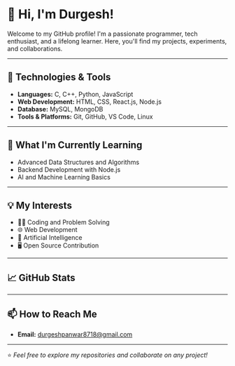 # 👋 Hi, I'm Durgesh!

Welcome to my GitHub profile! I'm a passionate programmer, tech enthusiast, and a lifelong learner. Here, you'll find my projects, experiments, and collaborations.

---

## 🔧 Technologies & Tools
- **Languages:** C, C++, Python, JavaScript
- **Web Development:** HTML, CSS, React.js, Node.js
- **Database:** MySQL, MongoDB
- **Tools & Platforms:** Git, GitHub, VS Code, Linux

---

## 🌱 What I'm Currently Learning
- Advanced Data Structures and Algorithms
- Backend Development with Node.js
- AI and Machine Learning Basics

---

## 💡 My Interests
- 👨‍💻 Coding and Problem Solving
- 🌐 Web Development
- 🤖 Artificial Intelligence
- 🖥️ Open Source Contribution

---

## 📈 GitHub Stats



---

## 📫 How to Reach Me
- **Email:** durgeshpanwar8718@gmail.com

---

⭐️ *Feel free to explore my repositories and collaborate on any project!*  

